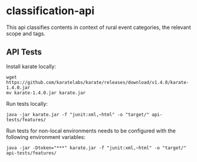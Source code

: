 # classification-api

This api classifies contents in context of rural event categories, the relevant scope and tags. 



## API Tests

Install karate locally:
```
wget https://github.com/karatelabs/karate/releases/download/v1.4.0/karate-1.4.0.jar
mv karate-1.4.0.jar karate.jar
```

Run tests locally:
```
java -jar karate.jar -f "junit:xml,~html" -o "target/" api-tests/features/
```

Run tests for non-local environments needs to be configured with the following environment variables:
```
java -jar -Dtoken="***" karate.jar -f "junit:xml,~html" -o "target/" api-tests/features/
```

